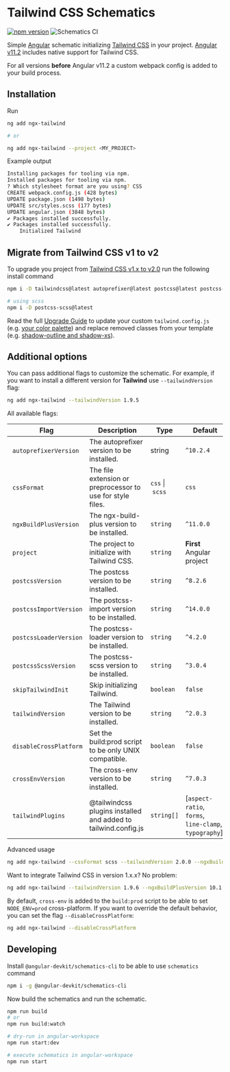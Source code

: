 # Tailwind CSS Schematics

[![npm version](https://badge.fury.io/js/ngx-tailwind.svg)](https://www.npmjs.com/package/ngx-tailwind)
![Schematics CI](https://github.com/notiz-dev/ngx-tailwind/workflows/Node.js%20CI/badge.svg)

Simple [Angular](https://angular.io/) schematic initializing [Tailwind CSS](https://tailwindcss.com/) in your project. [Angular v11.2](https://twitter.com/angular/status/1359736376581840896) includes native support for Tailwind CSS. 

For all versions **before** Angular v11.2 a custom webpack config is added to your build process.

## Installation

Run

```bash
ng add ngx-tailwind

# or

ng add ngx-tailwind --project <MY_PROJECT>
```

Example output

```bash
Installing packages for tooling via npm.
Installed packages for tooling via npm.
? Which stylesheet format are you using? CSS
CREATE webpack.config.js (428 bytes)
UPDATE package.json (1498 bytes)
UPDATE src/styles.scss (177 bytes)
UPDATE angular.json (3848 bytes)
✔ Packages installed successfully.
✔ Packages installed successfully.
    Initialized Tailwind
```

## Migrate from Tailwind CSS v1 to v2

To upgrade you project from [Tailwind CSS v1.x to v2.0](https://tailwindcss.com/docs/upgrading-to-v2) run the following install command

```bash
npm i -D tailwindcss@latest autoprefixer@latest postcss@latest postcss-import@latest postcss-loader@latest

# using scss
npm i -D postcss-scss@latest
```

Read the full [Upgrade Guide](https://tailwindcss.com/docs/upgrading-to-v2) to update your custom `tailwind.config.js` (e.g. [your color palette](https://tailwindcss.com/docs/upgrading-to-v2#configure-your-color-palette-explicitly)) and replace removed classes from your template (e.g. [shadow-outline and shadow-xs](https://tailwindcss.com/docs/upgrading-to-v2#replace-shadow-outline-and-shadow-xs-with-ring-utilities)).

## Additional options

You can pass additional flags to customize the schematic. For example, if you want to install a different version for **Tailwind** use `--tailwindVersion` flag:

```bash
ng add ngx-tailwind --tailwindVersion 1.9.5
```

All available flags:

| Flag                             |  Description                                                   | Type             |  Default                                              |
| -------------------------------- | -------------------------------------------------------------- | ---------------- | ----------------------------------------------------- |
|  `autoprefixerVersion`           | The autoprefixer version to be installed.                      | string           | `^10.2.4`                                             |
|  `cssFormat`                     | The file extension or preprocessor to use for style files.     | `css` \|  `scss` | `css`                                                 |
|  `ngxBuildPlusVersion`           | The ngx-build-plus version to be installed.                    | `string`         | `^11.0.0`                                             |
|  `project`                       | The project to initialize with Tailwind CSS.                   | `string`         | **First** Angular project                             |
|  `postcssVersion`                | The postcss version to be installed.                           | `string`         | `^8.2.6`                                              |
|  `postcssImportVersion`          | The postcss-import version to be installed.                    | `string`         | `^14.0.0`                                             |
|  `postcssLoaderVersion`          | The postcss-loader version to be installed.                    | `string`         | `^4.2.0`                                              |
|  `postcssScssVersion`            | The postcss-scss version to be installed.                      | `string`         | `^3.0.4`                                              |
|  `skipTailwindInit`              | Skip initializing Tailwind.                                    | `boolean`        | `false`                                               |
|  `tailwindVersion`               | The Tailwind version to be installed.                          | `string`         | `^2.0.3`                                              |
|  `disableCrossPlatform`          | Set the build:prod script to be only UNIX compatible.          | `boolean`        | `false`                                               |
|  `crossEnvVersion`               | The cross-env version to be installed.                         | `string`         | `^7.0.3`                                              |
|  `tailwindPlugins`               | @tailwindcss plugins installed and added to tailwind.config.js | `string[]`       | [`aspect-ratio`, `forms`, `line-clamp`, `typography`] |

Advanced usage

```bash
ng add ngx-tailwind --cssFormat scss --tailwindVersion 2.0.0 --ngxBuildPlusVersion 10.1.1 --postcssVersion 8.0.0 --postcssImportVersion 13.0.0 --postcssLoaderVersion 4.0.4 --postcssScssVersion 3.0.4
```

Want to integrate Tailwind CSS in version 1.x.x? No problem:

```bash
ng add ngx-tailwind --tailwindVersion 1.9.6 --ngxBuildPlusVersion 10.1.1 --postcssVersion 7.0.35 --postcssImportVersion 12.0.1 --postcssLoaderVersion 4.0.4 --postcssScssVersion 3.0.4
```

By default, `cross-env` is added to the `build:prod` script to be able to set `NODE_ENV=prod` cross-platform.
If you want to override the default behavior, you can set the flag `--disableCrossPlatform`:

```bash
ng add ngx-tailwind --disableCrossPlatform
```

## Developing

Install `@angular-devkit/schematics-cli` to be able to use `schematics` command

```bash
npm i -g @angular-devkit/schematics-cli
```

Now build the schematics and run the schematic.

```bash
npm run build
# or
npm run build:watch

# dry-run in angular-workspace
npm run start:dev

# execute schematics in angular-workspace
npm run start
```
